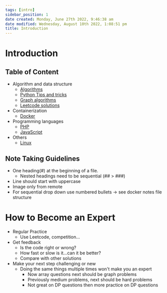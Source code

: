 ```yaml
---
tags: [intro]
sidebar_position: 1
date created: Monday, June 27th 2022, 9:46:38 am
date modified: Wednesday, August 10th 2022, 1:08:51 pm
title: Introduction
---
```


# Introduction

## Table of Content

- Algorithm and data structure
	- [Algorithms](Algo/Fundamental%20Algorithms/Algorithm%20analysis.md)
	- [Python Tips and tricks](Algo/Tips%20&%20Tricks/Useful%20Python%20Collections%20module.md)
	- [Graph algorithms](Algo/Tree%20&%20Graph/Tree/Union%20find.md)
	- [Leetcode solutions](Algo/Coding%20Practice/Tree/101%20Symmetric%20Tree.py.md)
- Containerization
	- [Docker](Containerization/Docker/1.%20General%20step%20to%20dockerizing%20a%20project.md)
- Programming languages
	- [PHP](Programming%20langs/PHP.md)
	- [JavaScript](Programming%20langs/Javascript.md)
- Others
	- [Linux](Linux/Common%20Commands.md)

## Note Taking Guidelines

- One heading(#) at the beginning of a file.
	- Nested headings need to be sequential (## > ###)
- Line should start with uppercase
- Image only from remote
- For sequential drop down use numbered bullets -> see docker notes file structure

# How to Become an Expert

- Regular Practice
	- Use Leetcode, competition…
- Get feedback
	- Is the code right or wrong?
	- How fast or slow is it…can it be better?
	- Compare with other solutions
- Make your next step challenging or new
	- Doing the same things multiple times won't make you an expert
		- Now array questions next should be graph problems
		- Previously medium problems, next should be hard problems
		- Not great on DP questions then more practice on DP questions
